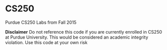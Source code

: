 # CS250

Purdue CS250 Labs from Fall 2015

**Disclaimer** Do not reference this code if you are currently enrolled in CS250 at Purdue University. This would be considered an academic integrity violation. Use this code at your own risk
